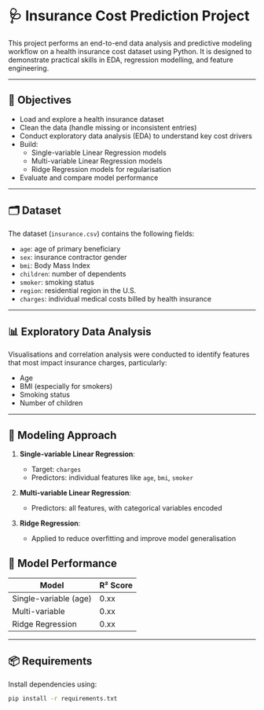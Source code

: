 # 🩺 Insurance Cost Prediction Project

This project performs an end-to-end data analysis and predictive modeling workflow on a health insurance cost dataset using Python. It is designed to demonstrate practical skills in EDA, regression modelling, and feature engineering.

---

## 📌 Objectives

- Load and explore a health insurance dataset
- Clean the data (handle missing or inconsistent entries)
- Conduct exploratory data analysis (EDA) to understand key cost drivers
- Build:
  - Single-variable Linear Regression models
  - Multi-variable Linear Regression models
  - Ridge Regression models for regularisation
- Evaluate and compare model performance

---

## 🗂 Dataset

The dataset (`insurance.csv`) contains the following fields:
- `age`: age of primary beneficiary
- `sex`: insurance contractor gender
- `bmi`: Body Mass Index
- `children`: number of dependents
- `smoker`: smoking status
- `region`: residential region in the U.S.
- `charges`: individual medical costs billed by health insurance

---

## 📊 Exploratory Data Analysis

Visualisations and correlation analysis were conducted to identify features that most impact insurance charges, particularly:

- Age
- BMI (especially for smokers)
- Smoking status
- Number of children


---

## 🧠 Modeling Approach

1. **Single-variable Linear Regression**:
   - Target: `charges`
   - Predictors: individual features like `age`, `bmi`, `smoker`

2. **Multi-variable Linear Regression**:
   - Predictors: all features, with categorical variables encoded

3. **Ridge Regression**:
   - Applied to reduce overfitting and improve model generalisation


## 🧪 Model Performance

| Model                 | R² Score |
|----------------------|----------|
| Single-variable (age) | 0.xx     |
| Multi-variable        | 0.xx     |
| Ridge Regression      | 0.xx     |

---

## 📦 Requirements

Install dependencies using:

```bash
pip install -r requirements.txt


